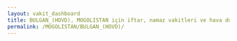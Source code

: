 ```yaml
---
layout: vakit_dashboard
title: BULGAN_(HOVD), MOGOLISTAN için iftar, namaz vakitleri ve hava durumu - ilçe/eyalet seç
permalink: /MOGOLISTAN/BULGAN_(HOVD)/
---
```


<script type="text/javascript">
  var GLOBAL_COUNTRY = 'MOGOLISTAN';
  var GLOBAL_CITY = 'BULGAN_(HOVD)';
  var GLOBAL_STATE = '';
  var lat = 72;
  var lon = 21;
</script>
